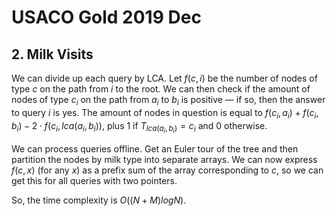 # USACO Gold 2019 Dec

## 2. Milk Visits
We can divide up each query by LCA. Let $f(c,i)$ be the number of nodes of type $c$ on the path from $i$ to the root. We can then check if the amount of nodes of type $c_i$ on the path from $a_i$ to $b_i$ is positive — if so, then the answer to query $i$ is yes. The amount of nodes in question is equal to $f(c_i,a_i)+f(c_i,b_i)-2\cdot{f(c_i,lca(a_i,b_i))}$, plus $1$ if $T_{lca(a_i,b_i)}=c_i$ and $0$ otherwise.

We can process queries offline. Get an Euler tour of the tree and then partition the nodes by milk type into separate arrays. We can now express $f(c,x)$ (for any $x$) as a prefix sum of the array corresponding to $c$, so we can get this for all queries with two pointers.

So, the time complexity is $O((N+M)logN)$.